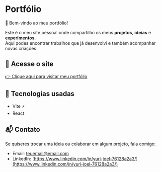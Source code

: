 # Portfólio  

🚀 Bem-vindo ao meu portfólio!  

Este é o meu site pessoal onde compartilho os meus **projetos**, **ideias** e **experimentos**.  
Aqui podes encontrar trabalhos que já desenvolvi e também acompanhar novas criações.  

## 🔗 Acesse o site
[👉 Clique aqui para visitar meu portfólio](https://teusite.com)  

## 📂 Tecnologias usadas
- Vite ⚡  
- React

## 📬 Contato
Se quiseres trocar uma ideia ou colaborar em algum projeto, fala comigo:  
- Email: teuemail@email.com  
- LinkedIn: [https://www.linkedin.com/in/yuri-joel-76128a2a3/](https://www.linkedin.com/in/yuri-joel-76128a2a3/)
